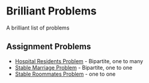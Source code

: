 Brilliant Problems
==================

A brilliant list of problems

Assignment Problems
-------------------
* [Hospital Residents Problem](https://en.wikipedia.org/wiki/National_Resident_Matching_Program#Matching_algorithm) - Bipartite, one to many
* [Stable Marriage Problem](https://en.wikipedia.org/wiki/Stable_marriage_problem) - Bipartite, one to one
* [Stable Roommates Problem](https://en.wikipedia.org/wiki/Stable_roommates_problem) - one to one
